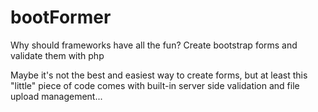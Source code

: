 bootFormer
==========

Why should frameworks have all the fun? Create bootstrap forms and validate them with php

Maybe it's not the best and easiest way to create forms, but at least this "little" piece of code comes with built-in server side validation and file upload management...